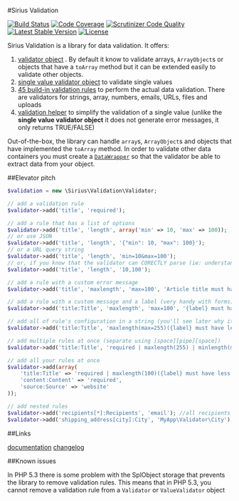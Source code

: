 #Sirius Validation

[![Build Status](https://scrutinizer-ci.com/g/siriusphp/validation/badges/build.png?b=master)](https://scrutinizer-ci.com/g/siriusphp/validation/build-status/master)
[![Code Coverage](https://scrutinizer-ci.com/g/siriusphp/validation/badges/coverage.png?b=master)](https://scrutinizer-ci.com/g/siriusphp/validation/?branch=master)
[![Scrutinizer Code Quality](https://scrutinizer-ci.com/g/siriusphp/validation/badges/quality-score.png?b=master)](https://scrutinizer-ci.com/g/siriusphp/validation/?branch=master)
[![Latest Stable Version](https://poser.pugx.org/siriusphp/validation/v/stable.png)](https://packagist.org/packages/siriusphp/validation)
[![License](https://poser.pugx.org/siriusphp/validation/license.png)](https://packagist.org/packages/siriusphp/validation)

Sirius Validation is a library for data validation. It offers:

1. [validator object](docs/validator.md) . By default it know to validate arrays, `ArrayObject`s or objects that have a `toArray` method but it can be extended easily to validate other objects.
2. [single value validator object](docs/value_validator.md) to validate single values
3. [45 build-in validation rules](docs/rules.md) to perform the actual data validation. There are validators for strings, array, numbers, emails, URLs, files and uploads
4. [validation helper](docs/helper.md) to simplify the validation of a single value (unlike the __single value validator object__ it does not generate error messages, it only returns TRUE/FALSE)

Out-of-the-box, the library can handle `array`s, `ArrayObject`s and objects that have implemented the `toArray` method.
In order to validate other data containers you must create a [`DataWrapper`](https://github.com/siriusphp/validation/blob/master/src/Validation/DataWrapper/WrapperInterface.php) so that the validator be able to extract data from your object.

##Elevator pitch

```php
$validation = new \Sirius\Validation\Validator;

// add a validation rule
$validator->add('title', 'required');

// add a rule that has a list of options
$validator->add('title', 'length', array('min' => 10, 'max' => 100));
// or use JSON
$validator->add('title', 'length', '{"min": 10, "max": 100}');
// or a URL query string
$validator->add('title', 'length', 'min=10&max=100');
// or, if you know that the validator can CORECTLY parse (ie: understand) the options string
$validator->add('title', 'length', '10,100');

// add a rule with a custom error message
$validator->add('title', 'maxlength', 'max=100', 'Article title must have less than {max} characters');

// add a rule with a custom message and a label (very handy with forms)
$validator->add('title:Title', 'maxlength', 'max=100', '{label} must have less than {max} characters');

// add all of rule's configuration in a string (you'll see later why it's handy')
$validator->add('title:Title', 'maxlength(max=255)({label} must have less than {max} characters)');

// add multiple rules at once (separate using [space][pipe][space])
$validator->add('title:Title', 'required | maxlength(255) | minlength(min=10)');

// add all your rules at once
$validator->add(array(
    'title:Title' => 'required | maxlength(100)({label} must have less than {max} characters)',
	'content:Content' => 'required',
	'source:Source' => 'website'
));

// add nested rules
$validator->add('recipients[*]:Recipients', 'email'); //all recipients must be valid email addresses
$validator->add('shipping_address[city]:City', 'MyApp\Validator\City'); // uses a custom validator to validate the shipping city

```

##Links

[documentation](docs/index.md)
[changelog](CHANGELOG.md)

##Known issues

In PHP 5.3 there is some problem with the SplObject storage that prevents the library to remove validation rules.
This means that in PHP 5.3, you cannot remove a validation rule from a `Validator` or `ValueValidator` object

